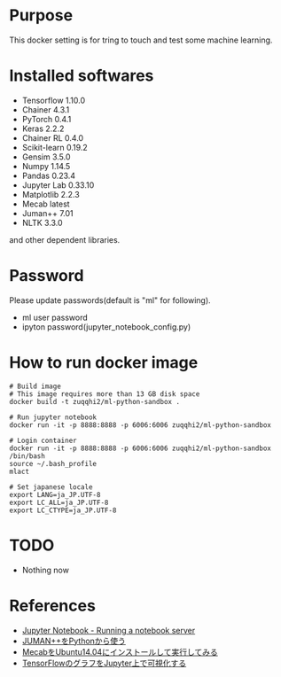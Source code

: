 # Purpose

This docker setting is for tring to touch and test some machine learning.

# Installed softwares

- Tensorflow 1.10.0
- Chainer 4.3.1
- PyTorch 0.4.1
- Keras 2.2.2
- Chainer RL 0.4.0
- Scikit-learn 0.19.2
- Gensim 3.5.0
- Numpy 1.14.5
- Pandas 0.23.4
- Jupyter Lab 0.33.10
- Matplotlib 2.2.3
- Mecab latest
- Juman++ 7.01
- NLTK 3.3.0 

and other dependent libraries.


# Password

Please update passwords(default is "ml" for following).

- ml user password
- ipyton password(jupyter_notebook_config.py)


# How to run docker image

    # Build image
    # This image requires more than 13 GB disk space
    docker build -t zuqqhi2/ml-python-sandbox .

    # Run jupyter notebook
    docker run -it -p 8888:8888 -p 6006:6006 zuqqhi2/ml-python-sandbox

    # Login container
    docker run -it -p 8888:8888 -p 6006:6006 zuqqhi2/ml-python-sandbox /bin/bash
    source ~/.bash_profile
    mlact

    # Set japanese locale
    export LANG=ja_JP.UTF-8
    export LC_ALL=ja_JP.UTF-8
    export LC_CTYPE=ja_JP.UTF-8

# TODO

- Nothing now

# References

- [Jupyter Notebook - Running a notebook server](http://jupyter-notebook.readthedocs.io/en/latest/public_server.html)
- [JUMAN++をPythonから使う](http://qiita.com/riverwell/items/7a85ebf95647eaf18a6c)
- [MecabをUbuntu14.04にインストールして実行してみる](https://foolean.net/p/22)
- [TensorFlowのグラフをJupyter上で可視化する](http://qiita.com/akimach/items/d6d87e9fcdc4800d492a)
